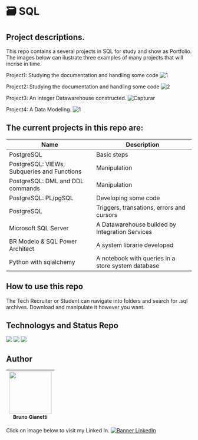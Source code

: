 # 🗃 SQL

## Project descriptions.

This repo contains a several projects in SQL for study and show as Portfolio. The images below can ilustrate three examples of many projects that will incrise in time.

Project1: Studying the documentation and handling some code
![1](https://user-images.githubusercontent.com/55636879/214305106-964e02a3-cfc9-4822-bb12-9bab6802d669.PNG)

Project2: Studying the documentation and handling some code
![2](https://user-images.githubusercontent.com/55636879/214683339-817c0684-fafb-4b41-b7a7-ca812df51f09.PNG)

Project3: An integer Datawarehouse constructed.
![Capturar](https://user-images.githubusercontent.com/55636879/217983705-c4713c62-aaee-451a-b395-326df452b558.PNG)

Project4: A Data Modeling.
![1](https://user-images.githubusercontent.com/55636879/222543507-ee908fe8-2ce7-426b-8c96-7cda342fe5bc.PNG)


## The current projects in this repo are:

| Name | Description |
|--- |---|
| PostgreSQL | Basic steps |
| PostgreSQL: VIEWs, Subqueries and Functions | Manipulation |
| PostgreSQL: DML and DDL commands| Manipulation |
| PostgreSQL: PL/pgSQL | Developing some code |
| PostgreSQL | Triggers, transations, errors and cursors |
| Microsoft SQL Server | A Datawarehouse builded by Integration Services |
| BR Modelo &  SQL Power Architect | A system librarie developed |
| Python with sqlalchemy | A notebook with queries in a store system database |

## How to use this repo

The Tech Recruiter or Student can navigate into folders and search for .sql archives. Download and manipulate it however you want.

## Technologys and Status Repo

<img src="https://img.shields.io/badge/Language-Python-blue"> <img src="https://img.shields.io/badge/Status-always%20under%20construction-yellow"> <img src="https://img.shields.io/github/downloads/brunogianetti/DataSciencePortfolio/total?style=plastic"> 

## Author

| [<img src="https://avatars.githubusercontent.com/u/55636879?v=4" width=115><br><sub>Bruno Gianetti</sub>](https://github.com/brunogianetti) |
| :---: |

Click on image below to visit my Linked In.
[![Banner LinkedIn](https://user-images.githubusercontent.com/55636879/210119349-4576385f-6bc2-4009-9b0a-374477fba4a9.png)](https://www.linkedin.com/in/brunogianetti/)
